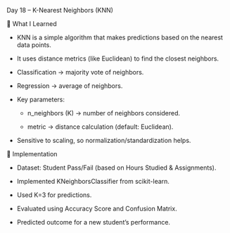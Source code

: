 Day 18 – K-Nearest Neighbors (KNN) 

🔹 What I Learned

- KNN is a simple algorithm that makes predictions based on the nearest data points.

- It uses distance metrics (like Euclidean) to find the closest neighbors.

- Classification → majority vote of neighbors.

- Regression → average of neighbors.

- Key parameters:

  - n_neighbors (K) → number of neighbors considered.

  - metric → distance calculation (default: Euclidean).

- Sensitive to scaling, so normalization/standardization helps.

🔹 Implementation

- Dataset: Student Pass/Fail (based on Hours Studied & Assignments).

- Implemented KNeighborsClassifier from scikit-learn.

- Used K=3 for predictions.

- Evaluated using Accuracy Score and Confusion Matrix.

- Predicted outcome for a new student’s performance.
